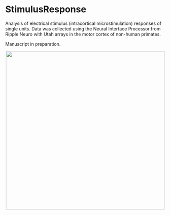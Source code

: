 # StimulusResponse

Analysis of electrical stimulus (intracortical microstimulation) responses of single units. Data was collected using the Neural Interface Processor from Ripple Neuro with Utah arrays in the motor cortex of non-human primates. 

Manuscript in preparation.


<p align="center">
  <img width="500" height="500" src="https://github.com/richyyun/StimulusResponse/blob/main/InhibitionExample-01.png">
</p>
